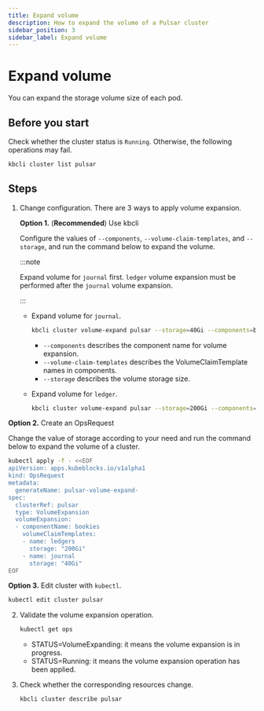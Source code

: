 ```yaml
---
title: Expand volume
description: How to expand the volume of a Pulsar cluster
sidebar_position: 3
sidebar_label: Expand volume
---
```


# Expand volume

You can expand the storage volume size of each pod.

## Before you start

Check whether the cluster status is `Running`. Otherwise, the following operations may fail.

```bash
kbcli cluster list pulsar
```

## Steps

1. Change configuration. There are 3 ways to apply volume expansion.

    **Option 1.** (**Recommended**) Use kbcli

    Configure the values of `--components`, `--volume-claim-templates`, and `--storage`, and run the command below to expand the volume.

   :::note

   Expand volume for `journal` first. `ledger` volume expansion must be performed after the `journal` volume expansion.

   :::

   - Expand volume for `journal`.

     ```bash
     kbcli cluster volume-expand pulsar --storage=40Gi --components=bookies -t journal  
     ```

     - `--components` describes the component name for volume expansion.
     - `--volume-claim-templates` describes the VolumeClaimTemplate names in components.
     - `--storage` describes the volume storage size.

   - Expand volume for `ledger`.

     ```bash
     kbcli cluster volume-expand pulsar --storage=200Gi --components=bookies -t ledgers  
     ```

  **Option 2.** Create an OpsRequest

  Change the value of storage according to your need and run the command below to expand the volume of a cluster.

  ```bash
  kubectl apply -f - <<EOF
  apiVersion: apps.kubeblocks.io/v1alpha1
  kind: OpsRequest
  metadata:
    generateName: pulsar-volume-expand-
  spec:
    clusterRef: pulsar
    type: VolumeExpansion
    volumeExpansion:
    - componentName: bookies
      volumeClaimTemplates:
      - name: ledgers
        storage: "200Gi"
      - name: journal
        storage: "40Gi"      
  EOF
  ```

  **Option 3.** Edit cluster with `kubectl`.

  ```bash
  kubectl edit cluster pulsar
  ```

2. Validate the volume expansion operation.

   ```bash
   kubectl get ops  
   ```

   * STATUS=VolumeExpanding: it means the volume expansion is in progress.
   * STATUS=Running: it means the volume expansion operation has been applied.

3. Check whether the corresponding resources change.

    ```bash
    kbcli cluster describe pulsar
    ```
